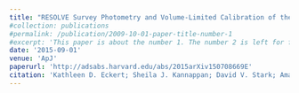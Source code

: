 ```yaml
---
title: "RESOLVE Survey Photometry and Volume-Limited Calibration of the Photometric Gas Fractions Technique"
#collection: publications
#permalink: /publication/2009-10-01-paper-title-number-1
#excerpt: 'This paper is about the number 1. The number 2 is left for future work.'
date: '2015-09-01'
venue: 'ApJ'
paperurl: 'http://adsabs.harvard.edu/abs/2015arXiv150708669E'
citation: 'Kathleen D. Eckert; Sheila J. Kannappan; David V. Stark; Amanda J. Moffett; Mark A. Norris; Elaine M. Snyder; and Erik A. Hoversten. Apj, Volume 810, Issue 2, 166, 26 pp. (2015).'
---
```


